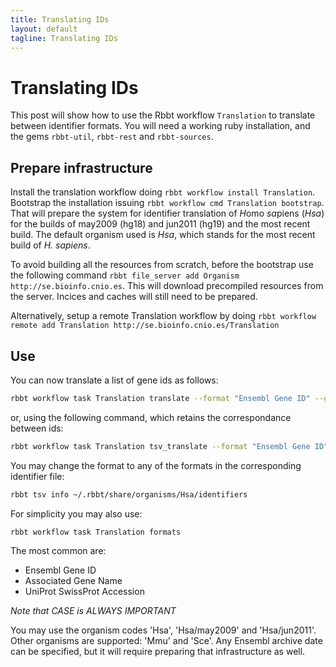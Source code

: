 ```yaml
---
title: Translating IDs
layout: default
tagline: Translating IDs
---
```


# Translating IDs

This post will show how to use the Rbbt workflow `Translation` to translate
between identifier formats.  You will need a working ruby installation, and the
gems `rbbt-util`, `rbbt-rest` and `rbbt-sources`.

## Prepare infrastructure

Install the translation workflow doing `rbbt workflow install Translation`.
Bootstrap the installation issuing `rbbt workflow cmd Translation bootstrap`.
That will prepare the system for identifier translation of *H*omo *sa*piens
(*Hsa*) for the builds of may2009 (hg18) and jun2011 (hg19) and the most recent
build. The default organism used is *Hsa*, which stands for the most recent
build of *H. sapiens*.

To avoid building all the resources from scratch, before the bootstrap use
the following command
`rbbt file_server add Organism http://se.bioinfo.cnio.es`. This will download
precompiled resources from the server. Incices and caches will still need to be
prepared.

Alternatively, setup a remote Translation workflow by doing 
`rbbt workflow remote add Translation http://se.bioinfo.cnio.es/Translation`

## Use

You can now translate a list of gene ids as follows:

```bash
rbbt workflow task Translation translate --format "Ensembl Gene ID" --genes "TP53|MDM2"
```
or, using the following command, which retains the correspondance between ids:

```bash
rbbt workflow task Translation tsv_translate --format "Ensembl Gene ID" --genes "TP53|MDM2"
```

You may change the format to any of the formats in the corresponding identifier
file:

```bash
rbbt tsv info ~/.rbbt/share/organisms/Hsa/identifiers
```

For simplicity you may also use:

```bash
rbbt workflow task Translation formats 
```

The most common are:
 
  * Ensembl Gene ID
  * Associated Gene Name
  * UniProt SwissProt Accession

*Note that CASE is ALWAYS IMPORTANT*

You may use the organism codes 'Hsa', 'Hsa/may2009' and 'Hsa/jun2011'. Other
organisms are supported: 'Mmu' and 'Sce'. Any Ensembl archive date can be
specified, but it will require preparing that infrastructure as well.



